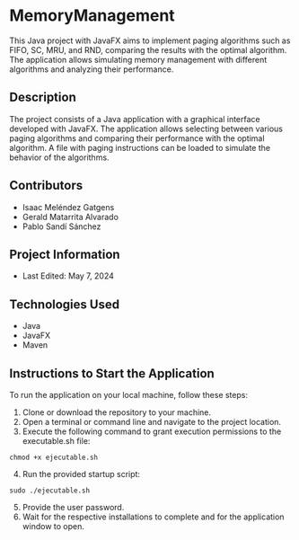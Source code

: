 # MemoryManagement
This Java project with JavaFX aims to implement paging algorithms such as FIFO, SC, MRU, and RND, comparing the results with the optimal algorithm. The application allows simulating memory management with different algorithms and analyzing their performance.

## Description

The project consists of a Java application with a graphical interface developed with JavaFX. The application allows selecting between various paging algorithms and comparing their performance with the optimal algorithm. A file with paging instructions can be loaded to simulate the behavior of the algorithms.

## Contributors
- Isaac Meléndez Gatgens
- Gerald Matarrita Alvarado
- Pablo Sandí Sánchez

## Project Information

- Last Edited: May 7, 2024

## Technologies Used

- Java
- JavaFX
- Maven

## Instructions to Start the Application

To run the application on your local machine, follow these steps:

1. Clone or download the repository to your machine.
2. Open a terminal or command line and navigate to the project location.
3. Execute the following command to grant execution permissions to the executable.sh file:
```
chmod +x ejecutable.sh
```
4. Run the provided startup script:
```
sudo ./ejecutable.sh
```
5. Provide the user password.
6. Wait for the respective installations to complete and for the application window to open.
